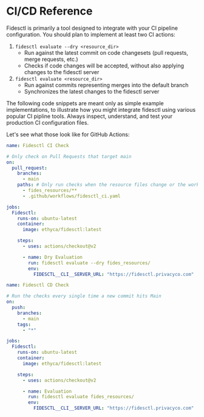 # CI/CD Reference

Fidesctl is primarily a tool designed to integrate with your CI pipeline configuration. You should plan to implement at least two CI actions:

1. `fidesctl evaluate --dry <resource_dir>`
    - Run against the latest commit on code changesets (pull requests, merge requests, etc.)
    - Checks if code changes will be accepted, without also applying changes to the fidesctl server
2. `fidesctl evaluate <resource_dir>`
    - Run against commits representing merges into the default branch
    - Synchronizes the latest changes to the fidesctl server

The following code snippets are meant only as simple example implementations, to illustrate how you might integrate fidesctl using various popular CI pipline tools. Always inspect, understand, and test your production CI configuration files.

Let's see what those look like for GitHub Actions:

```yaml
name: Fidesctl CI Check

# Only check on Pull Requests that target main
on:
  pull_request:
    branches:
      - main
    paths: # Only run checks when the resource files change or the workflow file changes
      - fides_resources/**
      - .github/workflows/fidesctl_ci.yaml

jobs:
  Fidesctl:
    runs-on: ubuntu-latest
    container:
      image: ethyca/fidesctl:latest

    steps:
      - uses: actions/checkout@v2

      - name: Dry Evaluation
        run: fidesctl evaluate --dry fides_resources/
        env:
          FIDESCTL__CLI__SERVER_URL: "https://fidesctl.privacyco.com"
```

```yaml
name: Fidesctl CD Check

# Run the checks every single time a new commit hits Main
on:
  push:
    branches:
      - main
    tags:
      - "*"

jobs:
  Fidesctl:
    runs-on: ubuntu-latest
    container:
      image: ethyca/fidesctl:latest

    steps:
      - uses: actions/checkout@v2

      - name: Evaluation
        run: fidesctl evaluate fides_resources/
        env:
          FIDESCTL__CLI__SERVER_URL: "https://fidesctl.privacyco.com"
```
